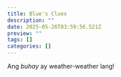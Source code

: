 ```yaml
---
title: Blue's Clues
description: ""
date: 2025-05-26T03:59:56.521Z
preview: ""
tags: []
categories: []
---
```

Ang <em>buhay</em> ay weather-weather lang!